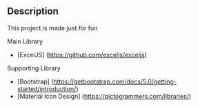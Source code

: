 ## Description

This project is made just for fun

Main Library

- [ExcelJS] (https://github.com/exceljs/exceljs)

Supporting Library

- [Bootstrap] (https://getbootstrap.com/docs/5.0/getting-started/introduction/)
- [Material Icon Design] (https://pictogrammers.com/libraries/)
